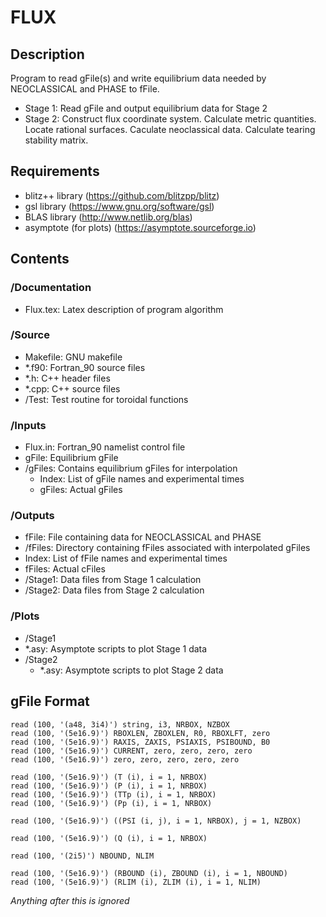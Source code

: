 # FLUX

## Description

   Program to read gFile(s) and write equilibrium data needed by NEOCLASSICAL and PHASE to fFile.
   - Stage 1:
     Read gFile and output equilibrium data for Stage 2
   - Stage 2:
     Construct flux coordinate system. Calculate metric quantities. Locate rational surfaces.
     Caculate neoclassical data. Calculate tearing stability matrix. 
	 
## Requirements

   - blitz++ library (https://github.com/blitzpp/blitz)
   - gsl library (https://www.gnu.org/software/gsl)
   - BLAS library (http://www.netlib.org/blas)
   - asymptote (for plots) (https://asymptote.sourceforge.io)
   
## Contents

### /Documentation

- Flux.tex: Latex description of program algorithm
	  
### /Source

- Makefile: GNU makefile
- *.f90: Fortran_90 source files
- *.h: C++ header files
- *.cpp: C++ source files
- /Test: Test routine for toroidal functions
	 
### /Inputs

- Flux.in: Fortran_90 namelist control file
- gFile: Equilibrium gFile
- /gFiles: Contains equilibrium gFiles for interpolation
  - Index: List of gFile names and experimental times
  - gFiles: Actual gFiles
	  
### /Outputs

- fFile: File containing data for NEOCLASSICAL and PHASE
- /fFiles: Directory containing fFiles associated with interpolated gFiles
 - Index: List of fFile names and experimental times
 - fFiles: Actual cFiles
- /Stage1: Data files from Stage 1 calculation
- /Stage2: Data files from Stage 2 calculation
	  
### /Plots

- /Stage1
 - *.asy: Asymptote scripts to plot Stage 1 data
- /Stage2
  - *.asy: Asymptote scripts to plot Stage 2 data

## gFile Format

    read (100, '(a48, 3i4)') string, i3, NRBOX, NZBOX
    read (100, '(5e16.9)') RBOXLEN, ZBOXLEN, R0, RBOXLFT, zero
    read (100, '(5e16.9)') RAXIS, ZAXIS, PSIAXIS, PSIBOUND, B0
    read (100, '(5e16.9)') CURRENT, zero, zero, zero, zero
    read (100, '(5e16.9)') zero, zero, zero, zero, zero
 
    read (100, '(5e16.9)') (T (i), i = 1, NRBOX)
    read (100, '(5e16.9)') (P (i), i = 1, NRBOX)
    read (100, '(5e16.9)') (TTp (i), i = 1, NRBOX)
    read (100, '(5e16.9)') (Pp (i), i = 1, NRBOX)
  
    read (100, '(5e16.9)') ((PSI (i, j), i = 1, NRBOX), j = 1, NZBOX)

    read (100, '(5e16.9)') (Q (i), i = 1, NRBOX)

    read (100, '(2i5)') NBOUND, NLIM

    read (100, '(5e16.9)') (RBOUND (i), ZBOUND (i), i = 1, NBOUND)
    read (100, '(5e16.9)') (RLIM (i), ZLIM (i), i = 1, NLIM)
  
  *Anything after this is ignored*
